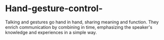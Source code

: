 # Hand-gesture-control-
Talking and gestures go hand in hand, sharing meaning and function. They enrich communication by combining in time, emphasizing the speaker's knowledge and experiences in a simple way.
